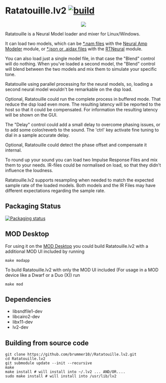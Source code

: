 # Ratatouille.lv2 [![build](https://github.com/brummer10/Ratatouille.lv2/actions/workflows/build.yml/badge.svg)](https://github.com/brummer10/Ratatouille.lv2/actions/workflows/build.yml)


<p align="center">
    <img src="https://github.com/brummer10/Ratatouille.lv2/blob/main/Ratatouille.png?raw=true" />
</p>

Ratatouille is a Neural Model loader and mixer for Linux/Windows.

It can load two models, which can be [*.nam files](https://tonehunt.org/models?tags%5B0%5D=nam) with the
[Neural Amp Modeler](https://github.com/sdatkinson/NeuralAmpModelerCore) module, or 
[*.json or .aidax files](https://tonehunt.org/models?tags%5B0%5D=aida-x) with the 
[RTNeural](https://github.com/jatinchowdhury18/RTNeural) module.

You can also load just a single model file, in that case the "Blend" control will do nothing.
When you've loaded a second model, the "Blend" control will blend between the two models and
mix them to simulate your specific tone.

Ratatouille using parallel processing for the neural models,
so, loading a second neural model wouldn't be remarkable on the dsp load.

Optional, Ratatouille could run the complete process in buffered mode. That reduce the dsp load
even more. The resulting latency will be reported to the host so that it could be compensated. 
For information the resulting latency will be shown on the GUI.

The "Delay" control could add a small delay to overcome phasing issues,
or to add some color/reverb to the sound. 
The 'ctrl' key activate fine tuning to dial in a sample accurate delay.

Optional, Ratatouille could detect the phase offset and compensate it internal.

To round up your sound you can load two Impulse Response Files and mix them to your needs.
IR-files could be normalised on load, so that they didn't influence the loudness. 

Ratatouille.lv2 supports resampling when needed to match the expected sample rate of the 
loaded models. Both models and the IR Files may have different expectations regarding the sample rate.

## Packaging Status

[![Packaging status](https://repology.org/badge/vertical-allrepos/ratatouille.lv2.svg?columns=3)](https://repology.org/project/ratatouille.lv2/versions)

## MOD Desktop

For using it on the [MOD Desktop](https://github.com/moddevices/mod-desktop) you could build Ratatouille.lv2
with a additional MOD UI included by running

```shell
make modapp
```

To build Ratatouille.lv2 with only the MOD UI included (For usage in a MOD device like a Dwarf or a Duo (X)) run
```shell
make mod
```

## Dependencies

- libsndfile1-dev
- libcairo2-dev
- libx11-dev
- lv2-dev

## Building from source code

```shell
git clone https://github.com/brummer10//Ratatouille.lv2.git
cd Ratatouille.lv2
git submodule update --init --recursive
make
make install # will install into ~/.lv2 ... AND/OR....
sudo make install # will install into /usr/lib/lv2
```
